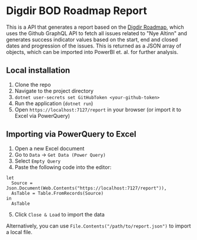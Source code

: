# Digdir BOD Roadmap Report

This is a API that generates a report based on the [Digdir Roadmap](https://github.com/orgs/digdir/projects/8), which uses the Github GraphQL API to fetch all issues related to "Nye Altinn" and generates success indicator values based on the start, end and closed dates and progression of the issues. This is returned as a JSON array of objects, which can be imported into PowerBI et. al. for further analysis.

## Local installation

1. Clone the repo
2. Navigate to the project directory
3. `dotnet user-secrets set GitHubToken <your-github-token>`
4. Run the application (`dotnet run`)
5. Open `https://localhost:7127/report` in your browser (or import it to Excel via PowerQuery)

## Importing via PowerQuery to Excel

1. Open a new Excel document
2. Go to `Data` -> `Get Data (Power Query)`
3. Select `Empty Query`
4. Paste the following code into the editor:

```
let
  Source = Json.Document(Web.Contents("https://localhost:7127/report")),
  AsTable = Table.FromRecords(Source)
in
  AsTable
```

5. Click `Close & Load` to import the data

Alternatively, you can use `File.Contents("/path/to/report.json")` to import a local file.